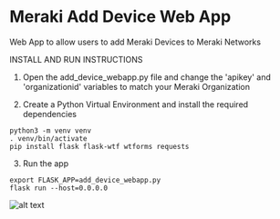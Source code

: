 # Meraki Add Device Web App
Web App to allow users to add Meraki Devices to Meraki Networks

INSTALL AND RUN INSTRUCTIONS

1. Open the add_device_webapp.py file and change the 'apikey' and 'organizationid' variables to match your Meraki Organization

2. Create a Python Virtual Environment and install the required dependencies
```
python3 -m venv venv
. venv/bin/activate
pip install flask flask-wtf wtforms requests
```

3. Run the app
```
export FLASK_APP=add_device_webapp.py
flask run --host=0.0.0.0
```

![alt text](https://raw.githubusercontent.com/nathanwiens/meraki-add-device-webapp/master/static/webapp.png)
